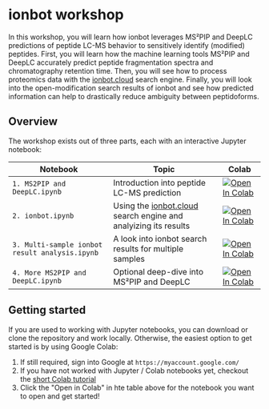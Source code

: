 # ionbot workshop

In this workshop, you will learn how ionbot leverages MS²PIP and DeepLC predictions of peptide LC-MS behavior to sensitively identify (modified) peptides. First, you will learn how the machine learning tools MS²PIP and DeepLC accurately predict peptide fragmentation spectra and chromatography retention time. Then, you will see how to process proteomics data
with the [ionbot.cloud](https://ionbot.cloud) search engine. Finally, you will look into the open-modification search results of ionbot and see how predicted information can help to drastically reduce ambiguity between peptidoforms.


## Overview

The workshop exists out of three parts, each with an interactive Jupyter
notebook:

| Notebook | Topic | Colab |
| - | - | - |
| `1. MS2PIP and DeepLC.ipynb` | Introduction into peptide LC-MS prediction |  <a href="https://colab.research.google.com/github/compomics/workshop-ml-proteomics/blob/EPIC-XS-workshop/1.%20MS2PIP%20and%20DeepLC.ipynb" target="_parent"><img src="https://colab.research.google.com/assets/colab-badge.svg" alt="Open In Colab"/></a> |
| `2. ionbot.ipynb` | Using the [ionbot.cloud](https://ionbot.cloud) search engine and analyizing its results | <a href="https://colab.research.google.com/github/compomics/workshop-ml-proteomics/blob/EPIC-XS-workshop/2.%20ionbot.ipynb" target="_parent"><img src="https://colab.research.google.com/assets/colab-badge.svg" alt="Open In Colab"/></a> |
| `3. Multi-sample ionbot result analysis.ipynb` | A look into ionbot search results for multiple samples | <a href="https://colab.research.google.com/github/compomics/workshop-ml-proteomics/blob/EPIC-XS-workshop/3.%20Multi-sample%20ionbot%20result%20analysis.ipynb" target="_parent"><img src="https://colab.research.google.com/assets/colab-badge.svg" alt="Open In Colab"/></a> |
| `4. More MS2PIP and DeepLC.ipynb` | Optional deep-dive into MS²PIP and DeepLC | <a href="https://colab.research.google.com/github/compomics/workshop-ml-proteomics/blob/EPIC-XS-workshop/4.%20More%20MS2PIP%20and%20DeepLC.ipynb" target="_parent"><img src="https://colab.research.google.com/assets/colab-badge.svg" alt="Open In Colab"/></a> |

## Getting started

If you are used to working with Jupyter notebooks, you can download or clone
the repository and work locally. Otherwise, the easiest option to get started
is by using Google Colab:

1. If still required, sign into Google at `https://myaccount.google.com/`
2. If you have not worked with Jupyter / Colab notebooks yet, checkout the [short Colab tutorial](https://colab.research.google.com/notebooks/basic_features_overview.ipynb)
2. Click the "Open in Colab" in hte table above for the notebook you want to open and get started!
